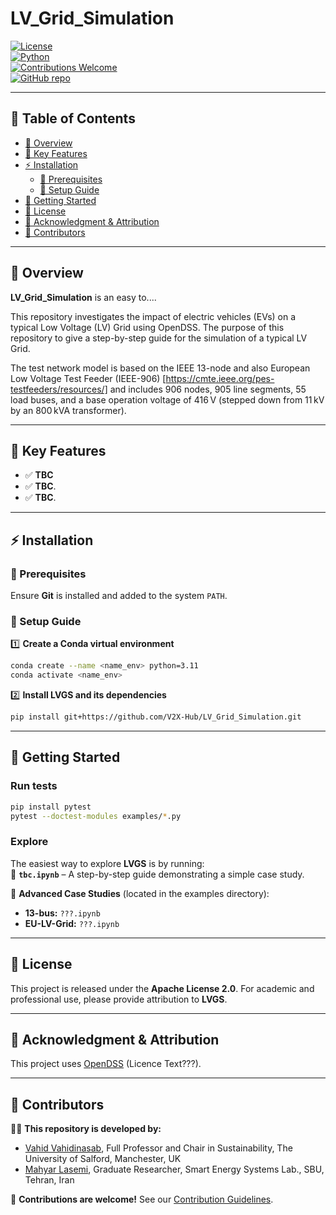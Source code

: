 # **LV_Grid_Simulation**
[![License](https://img.shields.io/badge/License-Apache_2.0-red.svg)](https://opensource.org/licenses/Apache-2.0)  
[![Python](https://img.shields.io/badge/Python-3.11-blue)](https://www.python.org/downloads/release/python-3110/)  
[![Contributions Welcome](https://img.shields.io/badge/Contributions-Welcome-brightgreen)](#contributors)  
[![GitHub repo](https://img.shields.io/badge/GitHub-Repository-black.svg?logo=github)](https://github.com/V2X-Hub/LV_Grid_Simulation)  

---

## 📖 **Table of Contents**  
- [📌 Overview](#-overview)
- [🔹 Key Features](#-key-features)
- [⚡ Installation](#-installation)
  - [🔹 Prerequisites](#-prerequisites)
  - [🔹 Setup Guide](#-setup-guide)
- [🚀 Getting Started](#-getting-started)
- [📜 License](#-license)
- [🙏 Acknowledgment & Attribution](#-acknowledgment--attribution)
- [👥 Contributors](#-contributors)

---

## **📌 Overview**
**LV_Grid_Simulation** is an easy to....

This repository investigates the impact of electric vehicles (EVs) on a typical Low Voltage (LV) Grid using OpenDSS.
The purpose of this repository to give a step-by-step guide for the simulation of a typical LV Grid.

The test network model is based on the IEEE 13-node and also European Low Voltage Test Feeder (IEEE-906) [https://cmte.ieee.org/pes-testfeeders/resources/] and includes 906 nodes, 905 line segments, 55 load buses, and a base operation voltage of 416 V (stepped down from 11 kV by an 800 kVA transformer).

---

## **🔹 Key Features**  
  - ✅ **TBC** 
  - ✅ **TBC**.  
  - ✅ **TBC**.  


---

## **⚡ Installation**  
### **🔹 Prerequisites**  
Ensure **Git** is installed and added to the system `PATH`.  

### **🔹 Setup Guide**  
1️⃣ **Create a Conda virtual environment**  
```bash
conda create --name <name_env> python=3.11
conda activate <name_env>
```
2️⃣ **Install LVGS and its dependencies**  
```bash
pip install git+https://github.com/V2X-Hub/LV_Grid_Simulation.git
```

---

## **🚀 Getting Started**  
### Run tests
```bash
pip install pytest
pytest --doctest-modules examples/*.py
```

### Explore
The easiest way to explore **LVGS** is by running:  
📂 **`tbc.ipynb`** – A step-by-step guide demonstrating a simple case study.  

📂 **Advanced Case Studies** (located in the examples directory):  
-  **13-bus:** `???.ipynb`  
-  **EU-LV-Grid:** `???.ipynb`  

---

## **📜 License**  
This project is released under the **Apache License 2.0**. For academic and professional use, please provide attribution to **LVGS**.  

---

## **🙏 Acknowledgment & Attribution**  
This project uses [OpenDSS](Link) (Licence Text???).  

---

## **👥 Contributors**  
👨‍💻 **This repository is developed by:**  
- [Vahid Vahidinasab](https://github.com/vahidinasab), Full Professor and Chair in Sustainability, The University of Salford, Manchester, UK
- [Mahyar Lasemi](https://github.com/MahyarLasemi), Graduate Researcher, Smart Energy Systems Lab., SBU, Tehran, Iran

🙌 **Contributions are welcome!** See our [Contribution Guidelines](CONTRIBUTING.md).
